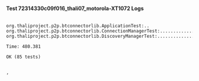 #### Test 72314330c09f016_thali07_motorola-XT1072 Logs


```

org.thaliproject.p2p.btconnectorlib.ApplicationTest:..
org.thaliproject.p2p.btconnectorlib.ConnectionManagerTest:..........................
org.thaliproject.p2p.btconnectorlib.DiscoveryManagerTest:................................................

Time: 480.381

OK (85 tests)


,
```
